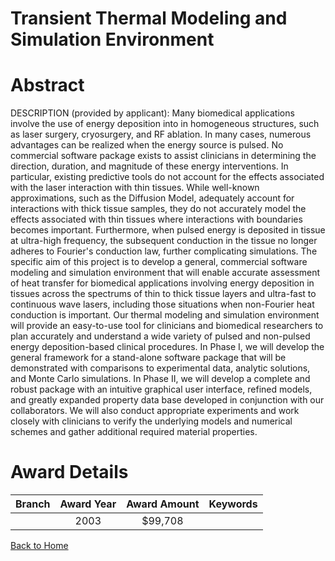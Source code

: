 
Transient Thermal Modeling and Simulation Environment
=====================================================

# Abstract


DESCRIPTION (provided by applicant): Many biomedical applications involve the use of energy deposition into in homogeneous structures, such as laser surgery, cryosurgery, and RF ablation. In many cases, numerous advantages can be realized when the energy source is pulsed. No commercial software package exists to assist clinicians in determining the direction, duration, and magnitude of these energy interventions. In particular, existing predictive tools do not account for the effects associated with the laser interaction with thin tissues. While well-known approximations, such as the Diffusion Model, adequately account for interactions with thick tissue samples, they do not accurately model the effects associated with thin tissues where interactions with boundaries becomes important. Furthermore, when pulsed energy is deposited in tissue at ultra-high frequency, the subsequent conduction in the tissue no longer adheres to Fourier's conduction law, further complicating simulations. The specific aim of this project is to develop a general, commercial software modeling and simulation environment that will enable accurate assessment of heat transfer for biomedical applications involving energy deposition in tissues across the spectrums of thin to thick tissue layers and ultra-fast to continuous wave lasers, including those situations when non-Fourier heat conduction is important. Our thermal modeling and simulation environment will provide an easy-to-use tool for clinicians and biomedical researchers to plan accurately and understand a wide variety of pulsed and non-pulsed energy deposition-based clinical procedures. In Phase I, we will develop the general framework for a stand-alone software package that will be demonstrated with comparisons to experimental data, analytic solutions, and Monte Carlo simulations. In Phase II, we will develop a complete and robust package with an intuitive graphical user interface, refined models, and greatly expanded property data base developed in conjunction with our collaborators. We will also conduct appropriate experiments and work closely with clinicians to verify the underlying models and numerical schemes and gather additional required material properties.  

# Award Details

|Branch|Award Year|Award Amount|Keywords|
| :---: | :---: | :---: | :---: |
||2003|$99,708||
  
  


[Back to Home](https://github.com/chrischow/dod_sbir_awards#2580)